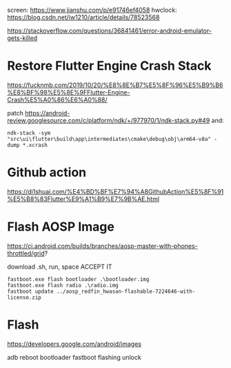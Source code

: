 screen: https://www.jianshu.com/p/e91746ef4058
hwclock: https://blog.csdn.net/iw1210/article/details/78523568

https://stackoverflow.com/questions/36841461/error-android-emulator-gets-killed

# Restore Flutter Engine Crash Stack
https://fucknmb.com/2019/10/20/%E8%8E%B7%E5%8F%96%E5%B9%B6%E8%BF%98%E5%8E%9FFlutter-Engine-Crash%E5%A0%86%E6%A0%88/

patch https://android-review.googlesource.com/c/platform/ndk/+/977970/1/ndk-stack.py#49
and:
```
ndk-stack -sym "src\ui\flutter\build\app\intermediates\cmake\debug\obj\arm64-v8a" -dump *.xcrash

```

# Github action

https://di1shuai.com/%E4%BD%BF%E7%94%A8GithubAction%E5%8F%91%E5%B8%83Flutter%E9%A1%B9%E7%9B%AE.html

# Flash AOSP Image

https://ci.android.com/builds/branches/aosp-master-with-phones-throttled/grid?

download .sh, run, space ACCEPT IT

```shell
fastboot.exe flash bootloader .\bootloader.img
fastboot.exe flash radio .\radio.img
fastboot update ../aosp_redfin_hwasan-flashable-7224646-with-license.zip
```

# Flash

https://developers.google.com/android/images

adb reboot bootloader
fastboot flashing unlock
